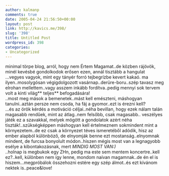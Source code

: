 ```yaml
---
author: kalmanp
comments: true
date: 2005-04-24 21:56:50+00:00
layout: post
link: http://kavics.me/398/
slug: '398'
title: Untitled Post
wordpress_id: 398
categories:
- Uncategorized
---
```


minimal törpe blog, arról, hogy nem Értem Magamat..de közben rájövök, minél kevésbé gondolkodok erősen ezen, annál tisztább a hangulat  
...vegyes vagyok, mint egy tányér forró tejbegrízbe kevert kakaó. ma ilyen..mosolygósan végigdolgozott vasárnap..derüre-boru..szép tavasz meg elrohan mellettem..vagy asszem inkább fordítva..pedig mennyi sok tervem volt a kinti világ** teljes** befogadására!  
..most meg mások a bemenetek..mást kell emészteni, máshogyan tanulni..aztán persze nem csoda, ha fáj a gyomor..ezt is érezni kell?  
...és az örök kérdés a motiváció céljai..néha bevillan, hogy ezek nálam talán magasabb rendűek, mint az átlag..nem felsőbb, csak magasabb.. veszélyes játék ez a szavakkal, melyek mögött a gondolatok azért néha tiszták!..szükségképpen máshogyan kell értelmeznem sokmindent mint a környezetem..de ez csak a környezet téves ismeretéből adódik, hisz az ember alapból különböző, de elnyomják benne ezt mostanság..elnyomnak mindent, de furcsa bonyolult módon..hiszen mégis most van a legnagyobb esélye a kibontakozásnak, mert _MINDIG MOST VAN:)_  
..holnap is megbukok egy ZHn, pedig ma este sem mentem koncertre..kell ez?..kell, különben nem így lenne, mondom naívan magamnak..de én el is hiszem...megpróbálok összehozni estére egy szép álmot..és ezt kívánom nektek is..peace&love!  

